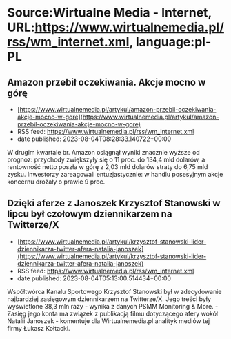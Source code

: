# Source:Wirtualne Media - Internet, URL:https://www.wirtualnemedia.pl/rss/wm_internet.xml, language:pl-PL

## Amazon przebił oczekiwania. Akcje mocno w górę
 - [https://www.wirtualnemedia.pl/artykul/amazon-przebil-oczekiwania-akcje-mocno-w-gore](https://www.wirtualnemedia.pl/artykul/amazon-przebil-oczekiwania-akcje-mocno-w-gore)
 - RSS feed: https://www.wirtualnemedia.pl/rss/wm_internet.xml
 - date published: 2023-08-04T08:28:33.140722+00:00

W drugim kwartale br. Amazon osiągnął wyniki znacznie wyższe od prognoz: przychody zwiększyły się o 11 proc. do 134,4 mld dolarów, a rentowność netto poszła w górę z 2,03 mld dolarów straty do 6,75 mld zysku. Inwestorzy zareagowali entuzjastycznie: w handlu posesyjnym akcje koncernu drożały o prawie 9 proc.

## Dzięki aferze z Janoszek Krzysztof Stanowski w lipcu był czołowym dziennikarzem na Twitterze/X
 - [https://www.wirtualnemedia.pl/artykul/krzysztof-stanowski-lider-dziennikarza-twitter-afera-natalia-janoszek](https://www.wirtualnemedia.pl/artykul/krzysztof-stanowski-lider-dziennikarza-twitter-afera-natalia-janoszek)
 - RSS feed: https://www.wirtualnemedia.pl/rss/wm_internet.xml
 - date published: 2023-08-04T05:13:00.514434+00:00

Współtwórca Kanału Sportowego Krzysztof Stanowski był w zdecydowanie najbardziej zasięgowym dziennikarzem na Twitterze/X. Jego treści były wyświetlone 38,3 mln razy - wynika z danych PSMM Monitoring & More. - Zasięg jego konta ma związek z publikacją filmu dotyczącego afery wokół Natalii Janoszek - komentuje dla Wirtualnemedia.pl analityk mediów tej firmy Łukasz Kołtacki.

